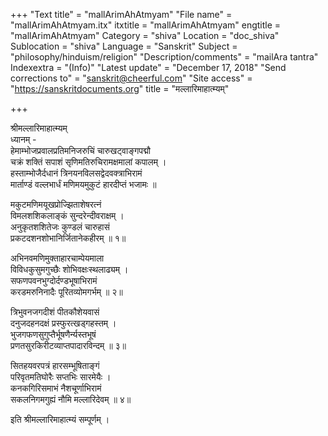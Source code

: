 +++
"Text title" = "mallArimAhAtmyam"
"File name" = "mallArimAhAtmyam.itx"
itxtitle = "mallArimAhAtmyam"
engtitle = "mallArimAhAtmyam"
Category = "shiva"
Location = "doc_shiva"
Sublocation = "shiva"
Language = "Sanskrit"
Subject = "philosophy/hinduism/religion"
"Description/comments" = "mailAra tantra"
Indexextra = "(Info)"
"Latest update" = "December 17, 2018"
"Send corrections to" = "sanskrit@cheerful.com"
"Site access" = "https://sanskritdocuments.org"
title = "मल्लारिमाहात्म्यम्"

+++
  
 श्रीमल्लारिमाहात्म्यम्   
ध्यानम् -  
हेमाम्भोजप्रवालप्रतिमनिजरुचिं चारुखट्वाङ्गपद्मौ  
चक्रं शक्तिं सपाशं सृणिमतिरुचिरामक्षमालां कपालम् ।  
हस्ताम्भोजैर्दधानं त्रिनयनविलसद्वेदवक्त्राभिरामं  
मार्ताण्डं वल्लभार्धं मणिमयमुकुटं हारदीप्तं भजामः ॥  
  
मकुटमणिमयूखप्रोज्झिताशेषरत्नं  
विमलशशिकलाङ्कं सुन्दरेन्दीवराक्षम् ।  
अनुकृतशशितेजः कुण्डलं चारुहासं  
प्रकटदशनशोभानिर्जितानेकहीरम् ॥ १॥  
  
अभिनवमणिमुक्ताहारचाम्पेयमाला  
विविधकुसुमगुच्छैः शोभिवक्षःस्थलाढ्यम् ।  
सफणपवनभुग्दोर्दण्डभूषाभिरामं  
करडमरुनिनादैः पूरितव्योमगर्भम् ॥ २॥  
  
त्रिभुवनजगदीशं पीतकौशेयवासं  
दनुजदहनदक्षं प्रस्फुरत्खड्गहस्तम् ।  
भुजगफणसुगुप्तैर्भूषणैर्न्यस्तभूषं  
प्रणतसुरकिरीटव्याप्तपादारविन्दम् ॥ ३॥  
  
सितहयवरपत्रं हारसम्भूषिताङ्गं  
परिवृतमतिघोरैः सप्तभिः सारमेयैः ।  
कनकगिरिसमाभं नैशचूर्णाभिरामं  
सकलनिगमगुह्यं नौमि मल्लारिदेवम् ॥ ४॥  
  
इति श्रीमल्लारिमाहात्म्यं सम्पूर्णम् ।  
  
  
